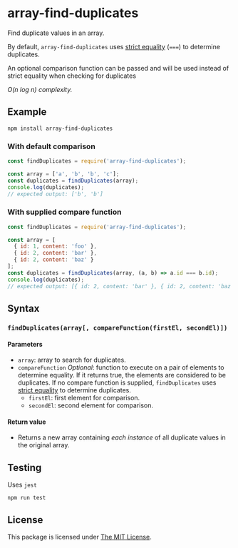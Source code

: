 # array-find-duplicates
Find duplicate values in an array.

By default, `array-find-duplicates` uses [strict equality](https://developer.mozilla.org/en-US/docs/Web/JavaScript/Reference/Operators/Comparison_Operators#Identity) (`===`) to determine duplicates.

An optional comparison function can be passed and will be used instead of strict equality when checking for duplicates

*O(n log n) complexity.*

## Example
```
npm install array-find-duplicates
```

### With default comparison
```javascript
const findDuplicates = require('array-find-duplicates');

const array = ['a', 'b', 'b', 'c'];
const duplicates = findDuplicates(array);
console.log(duplicates);
// expected output: ['b', 'b']
```

### With supplied compare function
```javascript
const findDuplicates = require('array-find-duplicates');

const array = [
  { id: 1, content: 'foo' },
  { id: 2, content: 'bar' },
  { id: 2, content: 'baz' }
];
const duplicates = findDuplicates(array, (a, b) => a.id === b.id);
console.log(duplicates);
// expected output: [{ id: 2, content: 'bar' }, { id: 2, content: 'baz' }]
```

## Syntax
### `findDuplicates(array[, compareFunction(firstEl, secondEl)])`
#### Parameters
* `array`: array to search for duplicates.
* `compareFunction` *Optional*: function to execute on a pair of elements to determine equality. If it returns true, the elements are considered to be duplicates. If no compare function is supplied, `findDuplicates` uses [strict equality](https://developer.mozilla.org/en-US/docs/Web/JavaScript/Reference/Operators/Comparison_Operators#Identity) to determine duplicates.
  * `firstEl`: first element for comparison.
  * `secondEl`: second element for comparison.

#### Return value
* Returns a new array containing *each instance* of all duplicate values in the original array.

## Testing
Uses `jest`
```
npm run test
```

## License
This package is licensed under [The MIT License](https://opensource.org/licenses/MIT).
